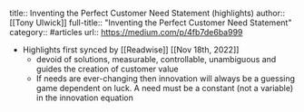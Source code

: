 title:: Inventing the Perfect Customer Need Statement (highlights)
author:: [[Tony Ulwick]]
full-title:: "Inventing the Perfect Customer Need Statement"
category:: #articles
url:: https://medium.com/p/4fb7de6ba999

- Highlights first synced by [[Readwise]] [[Nov 18th, 2022]]
	- devoid of solutions, measurable, controllable, unambiguous and guides the creation of customer value
	- If needs are ever-changing then innovation will always be a guessing game dependent on luck. A need must be a constant (not a variable) in the innovation equation